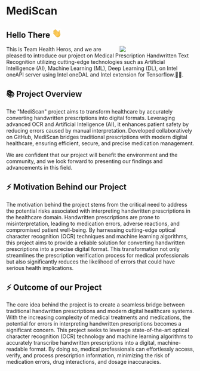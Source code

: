 # MediScan

<h2> Hello There <img src="https://raw.githubusercontent.com/ABSphreak/ABSphreak/master/gifs/Hi.gif" height="25px"></h2>

<img align="right" src="https://github.com/rajput2107/rajput2107/blob/master/Assets/Developer.gif" width='200'/>

 
 
 
This is  Team Health Heros, and we are pleased to introduce our project on Medical Prescription Handwritten Text Recognition utilizing cutting-edge technologies such as Artificial Intelligence (AI), Machine Learning (ML), Deep Learning (DL), on Intel oneAPI server using Intel oneDAL and Intel extension for Tensorflow.👨‍💻. 

## 📚 Project Overview

The "MediScan" project aims to transform healthcare by accurately converting handwritten prescriptions into digital formats. Leveraging advanced OCR and Artificial Inteligence (AI), it enhances patient safety by reducing errors caused by manual interpretation. Developed collaboratively on GitHub, MediScan bridges traditional prescriptions with modern digital healthcare, ensuring efficient, secure, and precise medication management. 

We are confident that our project will benefit the environment and the community, and we look forward to presenting our findings and advancements in this field. 

## ⚡ Motivation Behind our Project
The motivation behind the project stems from the critical need to address the potential risks associated with interpreting handwritten prescriptions in the healthcare domain. Handwritten prescriptions are prone to misinterpretation, leading to medication errors, adverse reactions, and compromised patient well-being. By harnessing cutting-edge optical character recognition (OCR) techniques and machine learning algorithms, this project aims to provide a reliable solution for converting handwritten prescriptions into a precise digital format. This transformation not only streamlines the prescription verification process for medical professionals but also significantly reduces the likelihood of errors that could have serious health implications. 

## ⚡ Outcome of our Project
The core idea behind the project is to create a seamless bridge between traditional handwritten prescriptions and modern digital healthcare systems. With the increasing complexity of medical treatments and medications, the potential for errors in interpreting handwritten prescriptions becomes a significant concern. This project seeks to leverage state-of-the-art optical character recognition (OCR) technology and machine learning algorithms to accurately transcribe handwritten prescriptions into a digital, machine-readable format. By doing so, medical professionals can effortlessly access, verify, and process prescription information, minimizing the risk of medication errors, drug interactions, and dosage inaccuracies.





